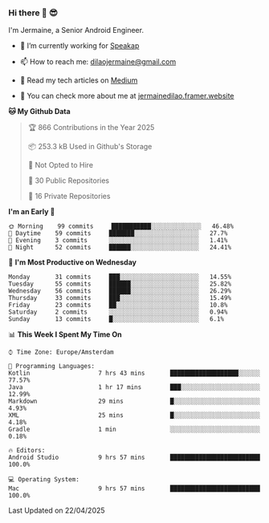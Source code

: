 ### Hi there 👋 😎
I'm Jermaine, a Senior Android Engineer.

- 🔭 I’m currently working for [Speakap](https://www.speakap.com/)

- 📫 How to reach me: dilaojermaine@gmail.com

- 📖 Read my tech articles on [Medium](https://jermainedilao.medium.com/)

- 👀 You can check more about me at [jermainedilao.framer.website](https://jermainedilao.framer.website)

<!--
**jermainedilao/jermainedilao** is a ✨ _special_ ✨ repository because its `README.md` (this file) appears on your GitHub profile.

Here are some ideas to get you started:

- 🔭 I’m currently working on ...
- 🌱 I’m currently learning ...
- 👯 I’m looking to collaborate on ...
- 🤔 I’m looking for help with ...
- 💬 Ask me about ...
- 📫 How to reach me: ...
- 😄 Pronouns: ...
- ⚡ Fun fact: ...
-->

<!--START_SECTION:waka-->
**🐱 My Github Data** 

> 🏆 866 Contributions in the Year 2025
 > 
> 📦 253.3 kB Used in Github's Storage 
 > 
> 🚫 Not Opted to Hire
 > 
> 📜 30 Public Repositories 
 > 
> 🔑 16 Private Repositories  
 > 
**I'm an Early 🐤** 

```text
🌞 Morning    99 commits     ███████████░░░░░░░░░░░░░░   46.48% 
🌆 Daytime    59 commits     ███████░░░░░░░░░░░░░░░░░░   27.7% 
🌃 Evening    3 commits      ░░░░░░░░░░░░░░░░░░░░░░░░░   1.41% 
🌙 Night      52 commits     ██████░░░░░░░░░░░░░░░░░░░   24.41%

```
📅 **I'm Most Productive on Wednesday** 

```text
Monday       31 commits     ███░░░░░░░░░░░░░░░░░░░░░░   14.55% 
Tuesday      55 commits     ██████░░░░░░░░░░░░░░░░░░░   25.82% 
Wednesday    56 commits     ██████░░░░░░░░░░░░░░░░░░░   26.29% 
Thursday     33 commits     ███░░░░░░░░░░░░░░░░░░░░░░   15.49% 
Friday       23 commits     ██░░░░░░░░░░░░░░░░░░░░░░░   10.8% 
Saturday     2 commits      ░░░░░░░░░░░░░░░░░░░░░░░░░   0.94% 
Sunday       13 commits     █░░░░░░░░░░░░░░░░░░░░░░░░   6.1%

```


📊 **This Week I Spent My Time On** 

```text
⌚︎ Time Zone: Europe/Amsterdam

💬 Programming Languages: 
Kotlin                   7 hrs 43 mins       ███████████████████░░░░░░   77.57% 
Java                     1 hr 17 mins        ███░░░░░░░░░░░░░░░░░░░░░░   12.99% 
Markdown                 29 mins             █░░░░░░░░░░░░░░░░░░░░░░░░   4.93% 
XML                      25 mins             █░░░░░░░░░░░░░░░░░░░░░░░░   4.18% 
Gradle                   1 min               ░░░░░░░░░░░░░░░░░░░░░░░░░   0.18%

🔥 Editors: 
Android Studio           9 hrs 57 mins       █████████████████████████   100.0%

💻 Operating System: 
Mac                      9 hrs 57 mins       █████████████████████████   100.0%

```


 Last Updated on 22/04/2025
<!--END_SECTION:waka-->
